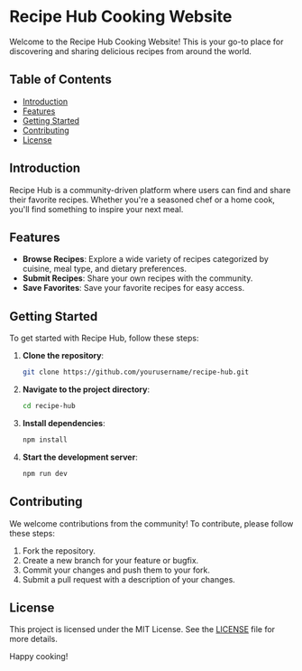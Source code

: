 # Recipe Hub Cooking Website

Welcome to the Recipe Hub Cooking Website! This is your go-to place for discovering and sharing delicious recipes from around the world.

## Table of Contents

- [Introduction](#introduction)
- [Features](#features)
- [Getting Started](#getting-started)
- [Contributing](#contributing)
- [License](#license)

## Introduction

Recipe Hub is a community-driven platform where users can find and share their favorite recipes. Whether you're a seasoned chef or a home cook, you'll find something to inspire your next meal.

## Features

- **Browse Recipes**: Explore a wide variety of recipes categorized by cuisine, meal type, and dietary preferences.
- **Submit Recipes**: Share your own recipes with the community.
- **Save Favorites**: Save your favorite recipes for easy access.

## Getting Started

To get started with Recipe Hub, follow these steps:

1. **Clone the repository**:
   ```bash
   git clone https://github.com/yourusername/recipe-hub.git
   ```
2. **Navigate to the project directory**:
   ```bash
   cd recipe-hub
   ```
3. **Install dependencies**:
   ```bash
   npm install
   ```
4. **Start the development server**:
   ```bash
   npm run dev
   ```

## Contributing

We welcome contributions from the community! To contribute, please follow these steps:

1. Fork the repository.
2. Create a new branch for your feature or bugfix.
3. Commit your changes and push them to your fork.
4. Submit a pull request with a description of your changes.

## License

This project is licensed under the MIT License. See the [LICENSE](LICENSE) file for more details.

Happy cooking!
